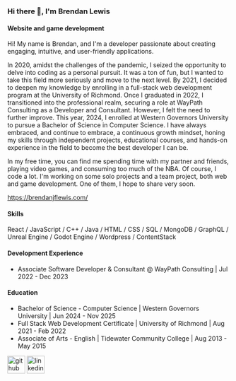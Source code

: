 ### Hi there 👋, I'm Brendan Lewis
#### Website and game development
Hi! My name is Brendan, and I'm a developer passionate about creating engaging, intuitive, and user-friendly applications.

In 2020, amidst the challenges of the pandemic, I seized the opportunity to delve into coding as a personal pursuit. It was a ton of fun, but I wanted to take this field more seriously and move to the next level. By 2021, I decided to deepen my knowledge by enrolling in a full-stack web development program at the University of Richmond. Once I graduated in 2022, I transitioned into the professional realm, securing a role at WayPath Consulting as a Developer and Consultant. However, I felt the need to further improve. This year, 2024, I enrolled at Western Governors University to pursue a Bachelor of Science in Computer Science. I have always embraced, and continue to embrace, a continuous growth mindset, honing my skills through independent projects, educational courses, and hands-on experience in the field to become the best developer I can be.

In my free time, you can find me spending time with my partner and friends, playing video games, and consuming too much of the NBA. Of course, I code a lot. I'm working on some solo projects and a team project, both web and game development. One of them, I hope to share very soon.

<a src='https://brendanjflewis.com/' target='_blank'>https://brendanjflewis.com/</a>

#### Skills 

React / JavaScript / C++ / Java / HTML / CSS / SQL / MongoDB / GraphQL / Unreal Engine / Godot Engine / Wordpress / ContentStack

#### Development Experience

- Associate Software Developer & Consultant @ WayPath Consulting | Jul 2022 - Dec 2023

#### Education

- Bachelor of Science - Computer Science | Western Governors University | Jun 2024 - Nov 2025
- Full Stack Web Development Certificate | University of Richmond | Aug 2021 - Feb 2022
- Associate of Arts - English | Tidewater Community College | Aug 2013 - May 2015


[<img src='https://cdn.jsdelivr.net/npm/simple-icons@3.0.1/icons/github.svg' alt='github' height='40'>](https://github.com/brendanjflewis)  [<img src='https://cdn.jsdelivr.net/npm/simple-icons@3.0.1/icons/linkedin.svg' alt='linkedin' height='40'>](https://www.linkedin.com/in/brendanjflewis/)


